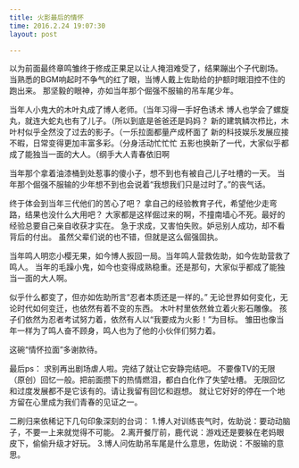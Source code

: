 ```yaml
---
title: 火影最后的情怀
time: 2016.2.24 19:07:30
layout: post

---
```


以为前面最终章鸣雏终于修成正果足以让人掩泪难受了，结果蹦出个子代剧场。
当熟悉的BGM响起时不争气的红了眼，当博人戴上佐助给的护额时眼泪控不住的跑出来。
那坚毅的眼神，亦如当年那个倔强不服输的吊车尾少年。

当年人小鬼大的木叶丸成了博人老师。（当年习得一手好色诱术 
博人也学会了螺旋丸，就连大蛇丸也有了儿子。（所以到底是爸爸还是妈妈？
新的建筑鳞次栉比，木叶村似乎全然没了过去的影子。（一乐拉面都量产成杯面了
新的科技娱乐发展应接不暇，日常变得更加丰富多彩。（分身活动忙忙忙
五影也换新了一代，大家似乎都成了能独当一面的大人。（纲手大人青春依旧啊

当年那个拿着油漆桶到处惹事的傻小子，想不到也有被自己儿子吐槽的一天。
当年那个倔强不服输的少年想不到也会说着“我想我们只是过时了。”的丧气话。

终于体会到当年三代他们的苦心了吧？
拿自己的经验教育子代，希望他少走弯路，结果也没什么大用吧？
大家都是这样倔过来的啊，不撞南墙心不死。最好的经验总要自己亲自收获才实在。
急于求成，又害怕失败。妒忌别人成功，却不看背后的付出。
虽然父辈们说的也不错，但就是这么倔强固执。

当年鸣人明恋小樱无果，如今博人扳回一局。当年鸣人营救佐助，如今佐助营救了鸣人。
当年的毛躁小鬼，如今也变得成熟稳重。还是那句，大家似乎都成了能独当一面的大人啊。

似乎什么都变了，但亦如佐助所言“忍者本质还是一样的。”
无论世界如何变化，无论时代如何变迁，也依然有着不变的东西。
木叶村里依然耸立着火影石雕像。
孩子们依然为忍者考试努力着，依然有人以“我要成为火影！”为目标。
雏田也像当年一样为了鸣人奋不顾身，鸣人也为了他的小伙伴们努力着。

这碗“情怀拉面”多谢款待。




最后ps：
求别再出剧场虐人啦。完结了就让它安静完结吧。
不要像TV的无限（原创）回忆一般。把前面攒下的热情燃泪，都白白化作了失望吐槽。
无限回忆和过度发展都不是它该有的。请让我留有回忆和遐想。
就让它好好的停在一个地方留在心里成为我们青春的见证之一。


二刷归来依稀记下几句印象深刻的台词：
1.博人对训练丧气时，佐助说：要动动脑子，不要一上来就觉得不可能。
2.离开餐厅前，鹿代说：游戏还是要躲在老妈眼皮下，偷偷升级才好玩。
3.博人问佐助吊车尾是什么意思，佐助说：不服输的意思。

